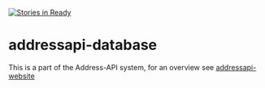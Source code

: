 [![Stories in Ready](https://badge.waffle.io/codeforkansascity/addressapi-database.png?label=ready&title=Ready)](https://waffle.io/codeforkansascity/addressapi-database)
# addressapi-database

This is a part of the Address-API system, for an overview see [addressapi-website](https://github.com/codeforkansascity/addressapi-website)
